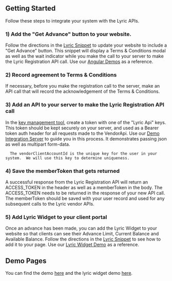 

## Getting Started

Follow these steps to integrate your system with the Lyric APIs.

### 1) Add the "Get Advance" button to your website.
Follow the directions in the [Lyric Snippet](!Lyric_Snippet/Lyric_Snippet) to update your website to include a "Get Advance" button.  This snippet will display a Terms & Conditions modal as well as the wait indicator while you make the call to your server to make the Lyric Registration API call.  Use our [Angular Demos](!Angular_Demo) as a reference.

### 2) Record agreement to Terms & Conditions
If necessary, before you make the registration call to the server, make an API call that will record the acknowledgement of the Terms & Conditions.

### 3) Add an API to your server to make the Lyric Registration API call
In the [key management tool](/secure/settings), create a token with one of the "Lyric Api" keys.  This token should be kept securely on your server, and used as a Bearer token auth header for all requests made to the VendorApi.  Use our [Demo Integration Server](!Demo_Integration_Server) to guide you in this process.  It demonstrates passing json as well as multipart form-data.  

	  The vendorClientAccountId is the unique key for the user in your system.  We will use this key to determine uniqueness.

### 4) Save the memberToken that gets returned
A successful response from the Lyric Registration API will return an ACCESS_TOKEN in the header as well as a memberToken in the body.  The ACCESS_TOKEN needs to be returned in the response of your new API call.  The memberToken should be saved with your user record and used for any subsequent calls to the Lyric vendor APIs.

### 5) Add Lyric Widget to your client portal
Once an advance has been made, you can add the Lyric Widget to your website so that clients can see their Advance Limit, Current Balance and Available Balance.  Follow the directions in the [Lyric Snippet](!Lyric_Snippet/Lyric_Widget) to see how to add it to your page.  Use our [Lyric Widget Demo](!Angular_Demo/Lyric_Widget_Demo) as a reference.


## Demo Pages

You can find the demo [here](http://client-demo-stage.lyricfinancial.com/#/demo-server) and the lyric widget demo [here](http://client-demo-stage.lyricfinancial.com/#/lyric-widget).